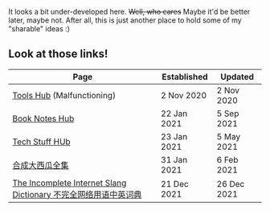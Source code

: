 It looks a bit under-developed here. 
~~Well, who cares~~ Maybe it'd be better later, maybe not.
After all, this is just another place to hold some of my "sharable" ideas :)

## Look at those links!

| Page | Established | Updated |
|------|-------------|---------|
| [Tools Hub](/tools) (Malfunctioning) | 2 Nov 2020 | 2 Nov 2020 |
| [Book Notes Hub](/Book%20Notes) | 22 Jan 2021 | 5 Sep 2021 |
| [Tech Stuff HUb](/Tech%20Stuff) | 23 Jan 2021 | 5 May 2021 |
| [合成大西瓜全集](/daxigua) | 31 Jan 2021 | 6 Feb 2021 |
| [The Incomplete Internet Slang Dictionary 不完全网络用语中英词典](www-dict) | 21 Dec 2021 | 26 Dec 2021 |